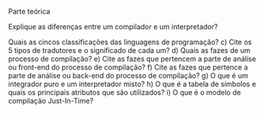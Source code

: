 Parte teórica


Explique as diferenças entre um compilador e um interpretador?

Quais as cincos classificações das linguagens de programação?
c)	Cite os 5 tipos de tradutores e o significado de cada um?
d)	Quais as fazes de um processo de compilação?
e)	Cite as fazes que pertencem a parte de análise ou front-end do processo de compilação?
f)	Cite as fazes que pertence a parte de análise ou back-end do processo de compilação?
g)	O que é um integrador puro e um interpretador misto?
h)	O que é a tabela de símbolos e quais os principais atributos que são utilizados?
i)	O que é o modelo de compilação Just-In-Time?
